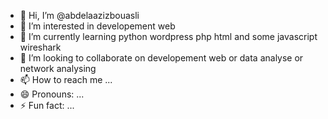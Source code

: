 - 👋 Hi, I’m @abdelaazizbouasli
- 👀 I’m interested in developement web
- 🌱 I’m currently learning python wordpress php html and some javascript wireshark 
- 💞️ I’m looking to collaborate on developement web or data analyse or network analysing
- 📫 How to reach me ...
- 😄 Pronouns: ...
- ⚡ Fun fact: ...

<!---
abdelaazizbouasli/abdelaazizbouasli is a ✨ special ✨ repository because its `README.md` (this file) appears on your GitHub profile.
You can click the Preview link to take a look at your changes.
--->
